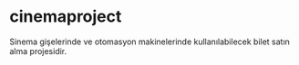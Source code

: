 # cinemaproject
Sinema gişelerinde ve otomasyon makinelerinde kullanılabilecek bilet satın alma projesidir.

